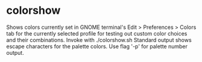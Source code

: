 # colorshow
Shows colors currently set in GNOME terminal's Edit > Preferences > Colors tab for the currently selected profile for testing out custom color choices and their combinations.
Invoke with ./colorshow.sh
Standard output shows escape characters for the palette colors.
Use flag '-p' for palette number output.
